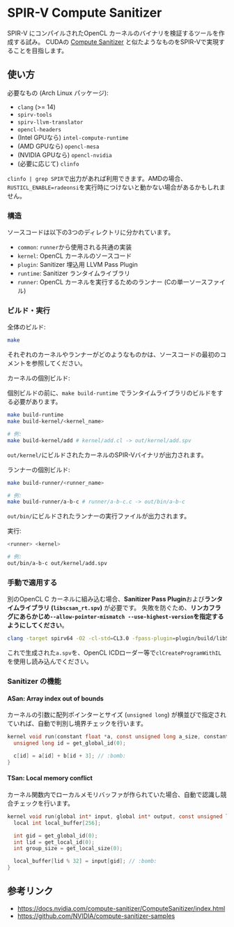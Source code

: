 # SPIR-V Compute Sanitizer

SPIR-V にコンパイルされたOpenCL カーネルのバイナリを検証するツールを作成する試み。
CUDAの [Compute Sanitizer](https://docs.nvidia.com/compute-sanitizer/ComputeSanitizer/index.html)
と似たようなものをSPIR-Vで実現することを目指します。

## 使い方

必要なもの (Arch Linux パッケージ):

- `clang` (>= 14)
- `spirv-tools`
- `spirv-llvm-translator`
- `opencl-headers`
- (Intel GPUなら) `intel-compute-runtime`
- (AMD GPUなら) `opencl-mesa`
- (NVIDIA GPUなら) `opencl-nvidia`
- (必要に応じて) `clinfo`

`clinfo | grep SPIR`で出力があれば利用できます。AMDの場合、`RUSTICL_ENABLE=radeonsi`を実行時につけないと動かない場合があるかもしれません。

### 構造

ソースコードは以下の3つのディレクトリに分かれています。

- `common`: `runner`から使用される共通の実装
- `kernel`: OpenCL カーネルのソースコード
- `plugin`: Sanitizer 埋込用 LLVM Pass Plugin
- `runtime`: Sanitizer ランタイムライブラリ
- `runner`: OpenCL カーネルを実行するためのランナー (Cの単一ソースファイル)

### ビルド・実行

全体のビルド:

```bash
make
```

それぞれのカーネルやランナーがどのようなものかは、ソースコードの最初のコメントを参照してください。

カーネルの個別ビルド:

個別ビルドの前に、`make build-runtime` でランタイムライブラリのビルドをする必要があります。

```bash
make build-runtime
make build-kernel/<kernel_name>

# 例:
make build-kernel/add # kernel/add.cl -> out/kernel/add.spv
```

`out/kernel/`にビルドされたカーネルのSPIR-Vバイナリが出力されます。

ランナーの個別ビルド:

```bash
make build-runner/<runner_name>

# 例:
make build-runner/a-b-c # runner/a-b-c.c -> out/bin/a-b-c
```

`out/bin/`にビルドされたランナーの実行ファイルが出力されます。

実行:

```bash
<runner> <kernel>

# 例:
out/bin/a-b-c out/kernel/add.spv
```

### 手動で適用する

別のOpenCL C カーネルに組み込む場合、**Sanitizer Pass Plugin**および**ランタイムライブラリ (`libscsan_rt.spv`)** が必要です。
失敗を防ぐため、**リンカフラグにあらかじめ`--allow-pointer-mismatch --use-highest-version`を指定するようにしてください**。

```bash
clang -target spirv64 -O2 -cl-std=CL3.0 -fpass-plugin=plugin/build/libSPIRVComputeSanitizer.so -Wl,--allow-pointer-mismatch -Wl,--use-highest-version out/runtime/libscsan_rt.spv -o a.spv kernel.cl
```

これで生成された`a.spv`を、OpenCL ICDローダー等で`clCreateProgramWithIL`を使用し読み込んでください。

### Sanitizer の機能

#### ASan: Array index out of bounds

カーネルの引数に配列ポインターとサイズ (`unsigned long`) が横並びで指定されていれば、自動で判別し境界チェックを行います。

```c
kernel void run(constant float *a, const unsigned long a_size, constant float *b, const unsigned long b_size, global float *c, const unsigned long c_size) {
  unsigned long id = get_global_id(0);

  c[id] = a[id] + b[id + 3]; // :bomb:
}
```

#### TSan: Local memory conflict

カーネル関数内でローカルメモリバッファが作られていた場合、自動で認識し競合チェックを行います。

```c
kernel void run(global int* input, global int* output, const unsigned long size) {
  local int local_buffer[256];

  int gid = get_global_id(0);
  int lid = get_local_id(0);
  int group_size = get_local_size(0);

  local_buffer[lid % 32] = input[gid]; // :bomb:
}
```

## 参考リンク

- https://docs.nvidia.com/compute-sanitizer/ComputeSanitizer/index.html
- https://github.com/NVIDIA/compute-sanitizer-samples

